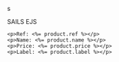 s






SAILS EJS

	<p>Ref: <%= product.ref %></p>
	<p>Name: <%= product.name %></p>
	<p>Price: <%= product.price %></p>
	<p>Label: <%= product.label %></p>
